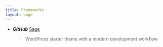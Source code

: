 ```yaml
---
title: Frameworks
layout: page
---
```


* ***GitHub*** [Sage](https://github.com/roots/sage)
  > WordPress starter theme with a modern development workflow